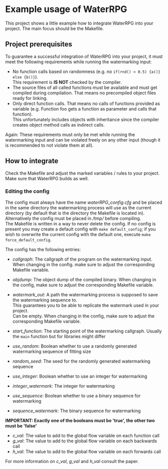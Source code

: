 # Example usage of WaterRPG

This project shows a little example how to integrate WaterRPG into your project.
The main focus should be the Makefile.

## Project prerequisites

To guarantee a successful integration of WaterRPG into your project, it must meet the
following requirements while running the watermarking input:
-  No function calls based on randomness (e.g. no `if(rnd() < 0.5) {a()} else {b()}`).  
   This requirement is **IS NOT** checked by the compiler.
-  The source files of all called functions must be available and must get compiled
   during compilation. That means no precompiled object files ready for linking.
-  Only direct function calls. That means no calls of functions provided as variable
   (e.g. Function foo gets a function as parameter and calls that function).  
   This unfortunately includes objects with inheritance since the compiler creates object
	 method calls as indirect calls.

Again: These requirements must only be met while running the watermarking input and can be
violated freely on any other input (though it is recommended to not violate them at all).

## How to integrate

Check the Makefile and adjust the marked variables / rules to your project. Make sure that
WaterRPG builds as well.

### Editing the config

The config must always have the name *waterRPG_config.cfg* and be placed in the same directory
the watermarking process will use as the current directory (by default that is the directory
the Makefile is located in). Alternatively the config must be placed in */tmp/* before compiling.  
The Makefile is written in a way to never delete the config. If no config is present you may
create a default config with `make default_config`; if you wish to overwrite the current
config with the default one, execute `make force_default_config`.

The config has the following entries:
-  *callgraph*: The callgraph of the program on the watermarking input. When changing in the config.
   make sure to adjust the corresponding Makefile variable.
-  *objdump*: The object dump of the compiled binary. When changing in the config,
   make sure to adjust the corresponding Makefile variable.
-  *watermark_out*: A path the watermarking process is supposed to save the watermarking sequence to.  
   This guarantees you to be able to replicate the watermark used in your project.  
	 Can be empty. When changing in the config, make sure to adjust the corresponding Makefile variable.

-  *start_function*: The starting point of the watermarking callgraph. Usually the `main` function but for
   libraries might differ
-  *use_random*: Boolean whether to use a randomly generated watermarking sequence of fitting size
-  *random_seed*: The seed for the randomly generated watermarking sequence
-  *use_integer*: Boolean whether to use an integer for watermarking
-  *integer_watermark*: The integer for watermarking
-  *use_sequence*: Boolean whether to use a binary sequence for watermarking
-  *sequence_watermark*: The binary sequence for watermarking

**IMPORTANT: Exactly one of the booleans must be 'true', the other two must be 'false'**

-  *c_val*: The value to add to the global flow variable on each function call
-  *g_val*: The value to add to the global flow variable on each backwards call
-  *h_val*: The value to add to the global flow variable on each forwards call

For more information on *c_val*, *g_val* and *h_val* consult the paper.
